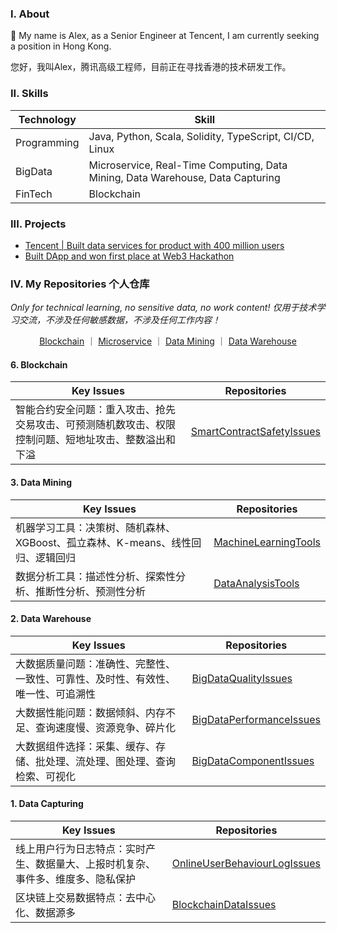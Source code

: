 ### I. About

👋 My name is Alex, as a Senior Engineer at Tencent, I am currently seeking a position in Hong Kong.

您好，我叫Alex，腾讯高级工程师，目前正在寻找香港的技术研发工作。

### II. Skills

| Technology      | Skill |
| ----------- | ----------- |
| Programming      | Java, Python, Scala, Solidity, TypeScript, CI/CD, Linux|
| BigData   | Microservice, Real-Time Computing, Data Mining, Data Warehouse, Data Capturing|
| FinTech | Blockchain |

### III. Projects

- [Tencent | Built data services for product with 400 million users](https://chenqirong.tech/p-data-platform.html)
- [Built DApp and won first place at Web3 Hackathon](https://chenqirong.tech/web3-hackathon.html)

### IV. My Repositories 个人仓库

*Only for technical learning, no sensitive data, no work content! 仅用于技术学习交流，不涉及任何敏感数据，不涉及任何工作内容！*

<div align="center">
<a href="#6-blockchain">Blockchain</a>
｜
<a href="#5-microservice">Microservice</a>
｜
<a href="#3-data-mining">Data Mining</a>
｜
<a href="#2-data-warehouse">Data Warehouse</a>
</div>

#### 6. Blockchain

| Key Issues  | Repositories  |
| ----------- | ----------- |
| 智能合约安全问题：重入攻击、抢先交易攻击、可预测随机数攻击、权限控制问题、短地址攻击、整数溢出和下溢| [SmartContractSafetyIssues](https://github.com/chen-qr/SmartContractSafetyIssues) |

#### 3. Data Mining

| Key Issues  | Repositories      |
| ----------- | ----------- |
| 机器学习工具：决策树、随机森林、XGBoost、孤立森林、K-means、线性回归、逻辑回归 |  [MachineLearningTools](https://github.com/chen-qr/MachineLearningTools)     |
| 数据分析工具：描述性分析、探索性分析、推断性分析、预测性分析 |  [DataAnalysisTools](https://github.com/chen-qr/DataAnalysisTools)     |

#### 2. Data Warehouse

| Key Issues  | Repositories      |
| ----------- | ----------- |
| 大数据质量问题：准确性、完整性、一致性、可靠性、及时性、有效性、唯一性、可追溯性 |  [BigDataQualityIssues](https://github.com/chen-qr/BigDataQualityIssues)     |
| 大数据性能问题：数据倾斜、内存不足、查询速度慢、资源竞争、碎片化 |  [BigDataPerformanceIssues](https://github.com/chen-qr/BigDataPerformanceIssues)     |
| 大数据组件选择：采集、缓存、存储、批处理、流处理、图处理、查询检索、可视化 | [BigDataComponentIssues](https://github.com/chen-qr/BigDataComponentIssues) |

#### 1. Data Capturing

| Key Issues  | Repositories      |
| ----------- | ----------- |
| 线上用户行为日志特点：实时产生、数据量大、上报时机复杂、事件多、维度多、隐私保护 |  [OnlineUserBehaviourLogIssues](https://github.com/chen-qr/OnlineUserBehaviourLogIssues)     |
| 区块链上交易数据特点：去中心化、数据源多 |  [BlockchainDataIssues](https://github.com/chen-qr/BlockchainDataIssues)     |